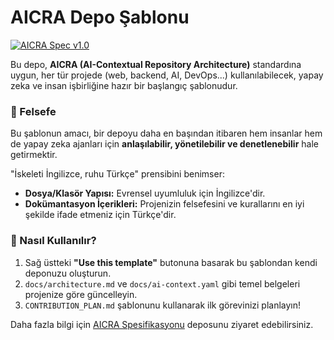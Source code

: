 # AICRA Depo Şablonu

[![AICRA Spec v1.0](https://img.shields.io/badge/AICRA_Spec-v1.0-blue.svg)](https://github.com/aicra-os/specification)

Bu depo, **AICRA (AI-Contextual Repository Architecture)** standardına uygun, her tür projede (web, backend, AI, DevOps...) kullanılabilecek, yapay zeka ve insan işbirliğine hazır bir başlangıç şablonudur.

### 🧠 Felsefe

Bu şablonun amacı, bir depoyu daha en başından itibaren hem insanlar hem de yapay zeka ajanları için **anlaşılabilir, yönetilebilir ve denetlenebilir** hale getirmektir.

"İskeleti İngilizce, ruhu Türkçe" prensibini benimser:
*   **Dosya/Klasör Yapısı:** Evrensel uyumluluk için İngilizce'dir.
*   **Dokümantasyon İçerikleri:** Projenizin felsefesini ve kurallarını en iyi şekilde ifade etmeniz için Türkçe'dir.

### 🚀 Nasıl Kullanılır?

1.  Sağ üstteki **"Use this template"** butonuna basarak bu şablondan kendi deponuzu oluşturun.
2.  `docs/architecture.md` ve `docs/ai-context.yaml` gibi temel belgeleri projenize göre güncelleyin.
3.  `CONTRIBUTION_PLAN.md` şablonunu kullanarak ilk görevinizi planlayın!

Daha fazla bilgi için [AICRA Spesifikasyonu](https://github.com/aicra-os/specification) deposunu ziyaret edebilirsiniz.
